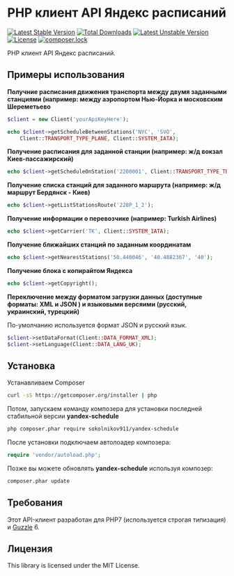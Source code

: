 PHP клиент API Яндекс расписаний
=====================================

[![Latest Stable Version](https://poser.pugx.org/sokolnikov911/yandex-schedule/v/stable)](https://packagist.org/packages/sokolnikov911/yandex-schedule)
[![Total Downloads](https://poser.pugx.org/sokolnikov911/yandex-schedule/downloads)](https://packagist.org/packages/sokolnikov911/yandex-schedule)
[![Latest Unstable Version](https://poser.pugx.org/sokolnikov911/yandex-schedule/v/unstable)](https://packagist.org/packages/sokolnikov911/yandex-schedule)
[![License](https://poser.pugx.org/sokolnikov911/yandex-schedule/license)](https://packagist.org/packages/sokolnikov911/yandex-schedule)
[![composer.lock](https://poser.pugx.org/sokolnikov911/yandex-schedule/composerlock)](https://packagist.org/packages/sokolnikov911/yandex-schedule)


PHP клиент API Яндекс расписаний.


## Примеры использования

**Получние раcписания движения транспорта между двумя заданными станциями (например: между аэропортом Нью-Йорка и московским Шереметьево**

```php
$client = new Client('yourApiKeyHere');

echo $client->getScheduleBetweenStations('NYC', 'SVO',
    Client::TRANSPORT_TYPE_PLANE, Client::SYSTEM_IATA);
```


**Получение раcписания для заданной станции (например: ж/д вокзал Киев-пассажирский)**

```php
echo $client->getScheduleOnStation('2200001', Client::TRANSPORT_TYPE_TRAIN, Client::SYSTEM_EXPRESS);
```


**Получение списка станций для заданного маршрута (например: ж/д маршрут Бердянск - Киев)**

```php
echo $client->getListStationsRoute('228P_1_2');
```


**Получение информации о перевозчике (например: Turkish Airlines)**

```php
echo $client->getCarrier('TK', Client::SYSTEM_IATA);
```


**Получение ближайших станций по заданным координатам**

```php
echo $client->getNearestStations('50.440046', '40.4882367', '40');
```


**Получение блока с копирайтом Яндекса**

```php
echo $client->getCopyright();
```


**Переключение между форматом загрузки данных (доступные форматы: XML и JSON ) и языковыми версяими (русский, украинский, турецкий)**

По-умолчанию используется формат JSON и русский язык.

```php
$client->setDataFormat(Client::DATA_FORMAT_XML);
$client->setLanguage(Client::DATA_LANG_UK);
```



## Установка

Устанавливаем Composer

```bash
curl -sS https://getcomposer.org/installer | php
```

Потом, запускаем команду композера для установки последней стабильной версии **yandex-schedule**

```bash
php composer.phar require sokolnikov911/yandex-schedule
```

После установки подключаем автолоадер композера:

```php
require 'vendor/autoload.php';
```

Позже вы можете обновлять **yandex-schedule** используя композер:

 ```bash
composer.phar update
 ```
 
 
## Требования

Этот API-клиент разработан для PHP7 (используется строгая типизация) и [Guzzle](https://github.com/guzzle/guzzle) 6.


## Лицензия

This library is licensed under the MIT License.